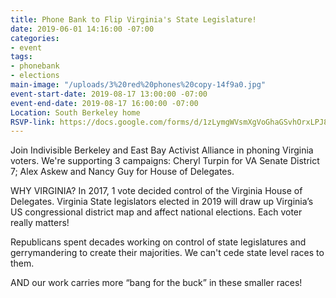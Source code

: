 ```yaml
---
title: Phone Bank to Flip Virginia's State Legislature!
date: 2019-06-01 14:16:00 -07:00
categories:
- event
tags:
- phonebank
- elections
main-image: "/uploads/3%20red%20phones%20copy-14f9a0.jpg"
event-start-date: 2019-08-17 13:00:00 -07:00
event-end-date: 2019-08-17 16:00:00 -07:00
Location: South Berkeley home
RSVP-link: https://docs.google.com/forms/d/1zLymgWVsmXgVoGhaGSvhOrxLPJ8lR4i8FuUBxhSN6TU/edit
---
```


Join Indivisible Berkeley and East Bay Activist Alliance in phoning Virginia voters.  We're supporting 3 campaigns: Cheryl Turpin for VA Senate District 7; Alex Askew and Nancy Guy for House of Delegates.

WHY VIRGINIA?  In 2017, 1 vote decided control of the Virginia House of Delegates. Virginia State legislators elected in 2019  will draw up  Virginia’s US congressional district map and affect national elections.  Each voter really matters!

Republicans spent decades working on control of state legislatures and gerrymandering to create their majorities.  We can't cede state level races to them.

AND our work carries more “bang for the buck” in these smaller races!